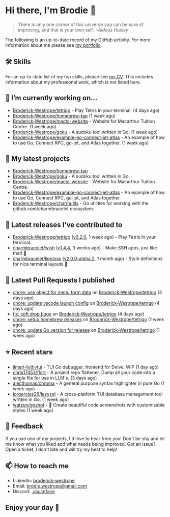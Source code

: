 # Hi there, I'm Brodie 👋

> There is only one corner of this universe you can be sure of improving, and that is your own self. *~Aldous Huxley*

The following is an up-to-date record of my GitHub activity. For more information about me please see [my portfolio](https://www.westrope.dev/).

## 🛠 Skills
For an up-to-date list of my top skills, please see [my CV](./CV/cv.pdf). This includes information about my professional work, which is not listed here.

## 🔭 I’m currently working on...

- [Broderick-Westrope/tetrigo](https://github.com/Broderick-Westrope/tetrigo) - Play Tetris in your terminal. (4 days ago)
- [Broderick-Westrope/homebrew-tap](https://github.com/Broderick-Westrope/homebrew-tap) (1 week ago)
- [Broderick-Westrope/mactc-website](https://github.com/Broderick-Westrope/mactc-website) - Website for Macarthur Tuition Centre. (1 week ago)
- [Broderick-Westrope/goku](https://github.com/Broderick-Westrope/goku) - A sudoku tool written in Go. (1 week ago)
- [Broderick-Westrope/example-go-connect-jet-atlas](https://github.com/Broderick-Westrope/example-go-connect-jet-atlas) - An example of how to use Go, Connect RPC, go-jet, and Atlas together. (1 week ago)

## 🌱 My latest projects

- [Broderick-Westrope/homebrew-tap](https://github.com/Broderick-Westrope/homebrew-tap)
- [Broderick-Westrope/goku](https://github.com/Broderick-Westrope/goku) - A sudoku tool written in Go.
- [Broderick-Westrope/mactc-website](https://github.com/Broderick-Westrope/mactc-website) - Website for Macarthur Tuition Centre.
- [Broderick-Westrope/example-go-connect-jet-atlas](https://github.com/Broderick-Westrope/example-go-connect-jet-atlas) - An example of how to use Go, Connect RPC, go-jet, and Atlas together.
- [Broderick-Westrope/charmutils](https://github.com/Broderick-Westrope/charmutils) - Go utilities for working with the github.com/charmbracelet ecosystem.

## 🚀 Latest releases I've contributed to

- [Broderick-Westrope/tetrigo](https://github.com/Broderick-Westrope/tetrigo) ([v0.2.0](https://github.com/Broderick-Westrope/tetrigo/releases/tag/v0.2.0), 1 week ago) - Play Tetris in your terminal.
- [charmbracelet/wish](https://github.com/charmbracelet/wish) ([v1.4.4](https://github.com/charmbracelet/wish/releases/tag/v1.4.4), 3 weeks ago) - Make SSH apps, just like that! 💫
- [charmbracelet/lipgloss](https://github.com/charmbracelet/lipgloss) ([v2.0.0-alpha.2](https://github.com/charmbracelet/lipgloss/releases/tag/v2.0.0-alpha.2), 1 month ago) - Style definitions for nice terminal layouts 👄

## 🔨 Latest Pull Requests I published

- [chore: use object for menu form data](https://github.com/Broderick-Westrope/tetrigo/pull/40) on [Broderick-Westrope/tetrigo](https://github.com/Broderick-Westrope/tetrigo) (4 days ago)
- [chore: update vscode launch config](https://github.com/Broderick-Westrope/tetrigo/pull/39) on [Broderick-Westrope/tetrigo](https://github.com/Broderick-Westrope/tetrigo) (4 days ago)
- [fix: soft drop bugs](https://github.com/Broderick-Westrope/tetrigo/pull/38) on [Broderick-Westrope/tetrigo](https://github.com/Broderick-Westrope/tetrigo) (4 days ago)
- [chore: setup homebrew releases](https://github.com/Broderick-Westrope/tetrigo/pull/37) on [Broderick-Westrope/tetrigo](https://github.com/Broderick-Westrope/tetrigo) (1 week ago)
- [chore: update Go version for release](https://github.com/Broderick-Westrope/tetrigo/pull/36) on [Broderick-Westrope/tetrigo](https://github.com/Broderick-Westrope/tetrigo) (1 week ago)

## ⭐ Recent stars

- [ilmari-h/dlvtui](https://github.com/ilmari-h/dlvtui) - TUI Go debugger, frontend for Delve. WIP (1 day ago)
- [chris17453/flort](https://github.com/chris17453/flort) - A project repo flattener. Dump all your code into a single file for use in LLM&#39;s. (3 days ago)
- [alecthomas/chroma](https://github.com/alecthomas/chroma) - A general purpose syntax highlighter in pure Go  (1 week ago)
- [jorgerojas26/lazysql](https://github.com/jorgerojas26/lazysql) - A cross-platform TUI database management tool written in Go. (1 week ago)
- [watzon/goshot](https://github.com/watzon/goshot) - 🎨 Create beautiful code screenshots with customizable styles  (1 week ago)

## 💬 Feedback

If you use one of my projects, I'd love to hear from you! Don't be shy and let me know what you liked and what needs being improved. Got an issue? Open a ticket, I don't bite and will try my best to help!

## 📫 How to reach me
- LinkedIn: [broderick-westrope](https://www.linkedin.com/in/broderick-westrope/)
- Email: [brodie.westrope@gmail.com](mailto:brodie.westrope@gmail.com)
- Discord: [.sauceface](https://discordapp.com/users/.sauceface/)

## Enjoy your day 🤙
